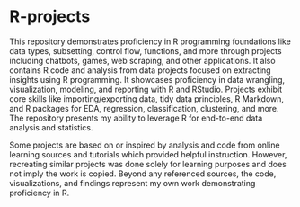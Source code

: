 # R-projects

This repository demonstrates proficiency in R programming foundations like data types, subsetting, control flow, functions, and more through projects including chatbots, games, web scraping, and other applications. It also contains R code and analysis from data projects focused on extracting insights using R programming. It showcases proficiency in data wrangling, visualization, modeling, and reporting with R and RStudio. Projects exhibit core skills like importing/exporting data, tidy data principles, R Markdown, and R packages for EDA, regression, classification, clustering, and more. The repository presents my ability to leverage R for end-to-end data analysis and statistics.

Some projects are based on or inspired by analysis and code from online learning sources and tutorials which provided helpful instruction. However, recreating similar projects was done solely for learning purposes and does not imply the work is copied. Beyond any referenced sources, the code, visualizations, and findings represent my own work demonstrating proficiency in R.
